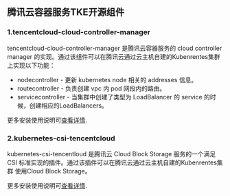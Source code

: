 ## 腾讯云容器服务TKE开源组件

### 1.tencentcloud-cloud-controller-manager
tencentcloud-cloud-controller-manager 是腾讯云容器服务的 cloud controller manager 的实现。通过该组件可以在腾讯云通过云主机自建的Kubenrentes集群上实现以下功能：

- nodecontroller - 更新 kubernetes node 相关的 addresses 信息。
- routecontroller - 负责创建 vpc 内 pod 网段内的路由。
- servicecontroller - 当集群中创建了类型为 LoadBalancer 的 service 的时候，创建相应的LoadBalancers。

更多安装使用说明可[查看详情](https://github.com/tencentcloud/tencentcloud-cloud-controller-manager/blob/master/README_zhCN.md).

### 2.kubernetes-csi-tencentcloud
kubernetes-csi-tencentloud 是腾讯云 Cloud Block Storage 服务的一个满足 CSI 标准实现的插件。通过该插件可以在腾讯云通过云主机自建的Kubenrentes集群 使用Cloud Block Storage。 

更多安装使用说明可[查看详情](https://github.com/tencentcloud/kubernetes-csi-tencentcloud/blob/master/README_zhCN.md).